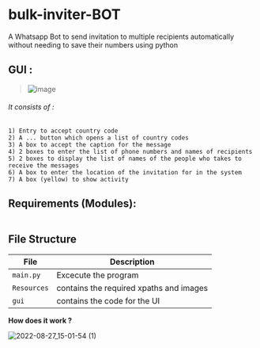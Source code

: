 # bulk-inviter-BOT
A Whatsapp Bot to send invitation to multiple recipients automatically without needing to save their numbers using python

## GUI :
> ![image](https://user-images.githubusercontent.com/67222042/187029389-82a18333-bd25-4bd5-bbf2-0fed4cc4b9c7.png)

###### It consists of :
~~~
1) Entry to accept country code
2) A ... button which opens a list of country codes
3) A box to accept the caption for the message
4) 2 boxes to enter the list of phone numbers and names of recipients
5) 2 boxes to display the list of names of the people who takes to receive the messages
6) A box to enter the location of the invitation for in the system
7) A box (yellow) to show activity
~~~

## Requirements (Modules):
~~~

~~~

## File Structure 
| File | Description |
| --- | --- |
| `main.py`| Excecute the program|
| `Resources` | contains the required xpaths and images |
| `gui` | contains the code for the UI|



**How does it work ?**

![2022-08-27_15-01-54 (1)](https://user-images.githubusercontent.com/67222042/187029580-88c72d25-ece7-4c26-b159-2ac403f473a2.gif)
